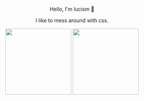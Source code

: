
<p align='center'>
Hello, I'm lucism 💖
</p>
<p align='center'> 
  I like to mess around with css.
</p>

<p align="center">
  <img src="https://github-readme-stats.vercel.app/api?username=Iucism&theme=dark&show_icons=true&count_private=true)" height="180">
  <img src="https://github-readme-stats.vercel.app/api/top-langs/?username=Iucism&theme=dark&show_icons=true&count_private=true" height="180">
</p>
